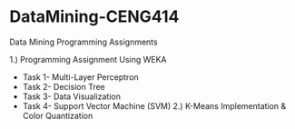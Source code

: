 # DataMining-CENG414
Data Mining Programming Assignments

1.) Programming Assignment Using WEKA 
- Task 1- Multi-Layer Perceptron
- Task 2- Decision Tree
- Task 3- Data Visualization
- Task 4- Support Vector Machine (SVM) 
2.) K-Means Implementation &  Color Quantization 
